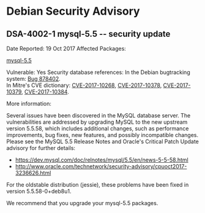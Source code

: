 
Debian Security Advisory
========================


DSA-4002-1 mysql-5.5 -- security update
---------------------------------------



Date Reported:
19 Oct 2017
Affected Packages:

[mysql-5.5](https://packages.debian.org/src:mysql-5.5)

Vulnerable:
Yes
Security database references:
In the Debian bugtracking system: [Bug 878402](https://bugs.debian.org/cgi-bin/bugreport.cgi?bug=878402).  
In Mitre's CVE dictionary: [CVE-2017-10268](https://security-tracker.debian.org/tracker/CVE-2017-10268), [CVE-2017-10378](https://security-tracker.debian.org/tracker/CVE-2017-10378), [CVE-2017-10379](https://security-tracker.debian.org/tracker/CVE-2017-10379), [CVE-2017-10384](https://security-tracker.debian.org/tracker/CVE-2017-10384).  

More information:

Several issues have been discovered in the MySQL database server. The
vulnerabilities are addressed by upgrading MySQL to the new upstream
version 5.5.58, which includes additional changes, such as performance
improvements, bug fixes, new features, and possibly incompatible
changes. Please see the MySQL 5.5 Release Notes and Oracle's Critical
Patch Update advisory for further details:


* <https://dev.mysql.com/doc/relnotes/mysql/5.5/en/news-5-5-58.html>
* <http://www.oracle.com/technetwork/security-advisory/cpuoct2017-3236626.html>


For the oldstable distribution (jessie), these problems have been fixed
in version 5.5.58-0+deb8u1.


We recommend that you upgrade your mysql-5.5 packages.





